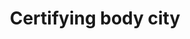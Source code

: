---
title: 'Certifying body city'
field: 'is.certifyingBody.city'
slug: 'certification-certifying-body-city'
description: 'Complete name of a city or town in an address'
required: False
module: 'Certifying Body'
cluster: 'Certification'
policy: 'Free value. Single value only.'
layout: 'home'
---